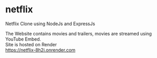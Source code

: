 # netflix
Netflix Clone using NodeJs and ExpressJs

The Website contains movies and trailers, movies are streamed using YouTube Embed.<br>
Site is hosted on Render <br>
https://netflix-8h2i.onrender.com
